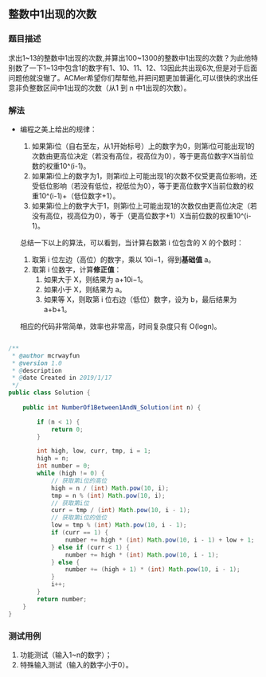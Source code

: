 ## 整数中1出现的次数

### 题目描述
求出1~13的整数中1出现的次数,并算出100~1300的整数中1出现的次数？为此他特别数了一下1~13中包含1的数字有1、10、11、12、13因此共出现6次,但是对于后面问题他就没辙了。ACMer希望你们帮帮他,并把问题更加普遍化,可以很快的求出任意非负整数区间中1出现的次数（从1 到 n 中1出现的次数）。

### 解法
- 编程之美上给出的规律：

  1. 如果第i位（自右至左，从1开始标号）上的数字为0，则第i位可能出现1的次数由更高位决定（若没有高位，视高位为0），等于更高位数字X当前位数的权重10^(i-1)。
  2. 如果第i位上的数字为1，则第i位上可能出现1的次数不仅受更高位影响，还受低位影响（若没有低位，视低位为0），等于更高位数字X当前位数的权重10^(i-1)+（低位数字+1）。
  3. 如果第i位上的数字大于1，则第i位上可能出现1的次数仅由更高位决定（若没有高位，视高位为0），等于（更高位数字+1）X当前位数的权重10^(i-1)。

  总结一下以上的算法，可以看到，当计算右数第 i 位包含的 X 的个数时：

  1. 取第 i 位左边（高位）的数字，乘以 10i−1，得到**基础值** a。
  2. 取第 i 位数字，计算**修正值**：
     1. 如果大于 X，则结果为 a+10i−1。
     2. 如果小于 X，则结果为 a。
     3. 如果等 X，则取第 i 位右边（低位）数字，设为 b，最后结果为 a+b+1。

  相应的代码非常简单，效率也非常高，时间复杂度只有 O(logn)。

```java

/**
 * @author mcrwayfun
 * @version 1.0
 * @description
 * @date Created in 2019/1/17
 */
public class Solution {
    
    public int NumberOf1Between1AndN_Solution(int n) {

        if (n < 1) {
            return 0;
        }

        int high, low, curr, tmp, i = 1;
        high = n;
        int number = 0;
        while (high != 0) {
            // 获取第i位的高位
            high = n / (int) Math.pow(10, i);
            tmp = n % (int) Math.pow(10, i);
            // 获取第i位
            curr = tmp / (int) Math.pow(10, i - 1);
            // 获取第i位的低位
            low = tmp % (int) Math.pow(10, i - 1);
            if (curr == 1) {
                number += high * (int) Math.pow(10, i - 1) + low + 1;
            } else if (curr < 1) {
                number += high * (int) Math.pow(10, i - 1);
            } else {
                number += (high + 1) * (int) Math.pow(10, i - 1);
            }
            i++;
        }
        return number;
    }
}
```

### 测试用例
1. 功能测试（输入1~n的数字）；
2. 特殊输入测试（输入的数字小于0）。